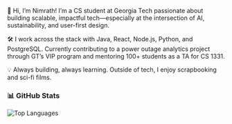 👋 Hi, I’m Nimrath! I’m a CS student at Georgia Tech passionate about building scalable, impactful tech—especially at the intersection of AI, sustainability, and user-first design.

🛠️ I work across the stack with Java, React, Node.js, Python, and PostgreSQL. Currently contributing to a power outage analytics project through GT’s VIP program and mentoring 100+ students as a TA for CS 1331.

💡 Always building, always learning. Outside of tech, I enjoy scrapbooking and sci-fi films.

### 📊 GitHub Stats

![Top Languages](https://github-readme-stats.vercel.app/api/top-langs/?username=nimrathk&layout=compact&theme=tokyonight)

<!--
**nimrathk/nimrathk** is a ✨ _special_ ✨ repository because its `README.md` (this file) appears on your GitHub profile.

Here are some ideas to get you started:

- 🔭 I’m currently working on ...
- 🌱 I’m currently learning ...
- 👯 I’m looking to collaborate on ...
- 🤔 I’m looking for help with ...
- 💬 Ask me about ...
- 📫 How to reach me: ...
- 😄 Pronouns: ...
- ⚡ Fun fact: ...
-->
